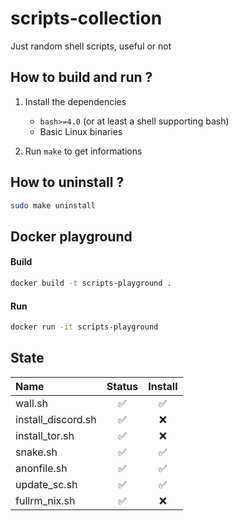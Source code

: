 # scripts-collection

Just random shell scripts, useful or not 

## How to build and run ?
1. Install the dependencies
    - `bash>=4.0` (or at least a shell supporting bash)
    - Basic Linux binaries

2. Run `make` to get informations


## How to uninstall ?
```bash
sudo make uninstall
```

## Docker playground

#### Build

```bash
docker build -t scripts-playground .
```
#### Run

```bash
docker run -it scripts-playground
```

## State

Name           | Status          | Install
:-------------  | :-------------: | :-------------:
wall.sh | ✅ | ✅
install_discord.sh | ✅ | ❌
install_tor.sh | ✅ | ❌
snake.sh | ✅ | ✅
anonfile.sh | ✅ | ✅
update_sc.sh | ✅ | ✅
fullrm_nix.sh | ✅ | ❌
